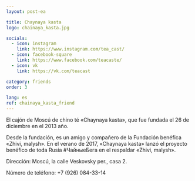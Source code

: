 ```yaml
---
layout: post-ea

title: Chaynaya kasta
logo: chainaya_kasta.jpg

socials:
  - icon: instagram
    link: https://www.instagram.com/tea_cast/
  - icon: facebook-square
    link: https://www.facebook.com/teacaste/
  - icon: vk
    link: https://vk.com/teacast

category: friends
order: 3

lang: es
ref: chainaya_kasta_friend
---
```


El cajón de Moscú de chino té «Chaynaya kasta», que fue fundada el 26 de diciembre en el 2013 año.

Desde la fundación, es un amigo y compañero de la Fundación benéfica 
«Zhivi, malysh». En el verano de 2017, «Chaynaya kasta» lanzó el proyecto benéfico de toda Rusia #ЧайныеБега
en el respaldar «Zhivi, malysh».

Dirección: Moscú, la calle Veskovsky per., casa 2. 

Número de teléfono: +7 (926) 084-33-14


